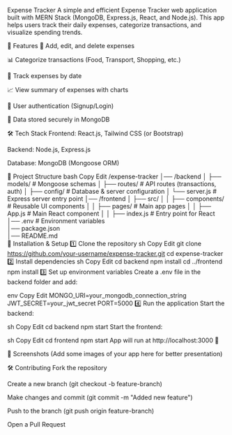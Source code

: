Expense Tracker
A simple and efficient Expense Tracker web application built with MERN Stack (MongoDB, Express.js, React, and Node.js). This app helps users track their daily expenses, categorize transactions, and visualize spending trends.

🚀 Features
📝 Add, edit, and delete expenses

📊 Categorize transactions (Food, Transport, Shopping, etc.)

📅 Track expenses by date

📈 View summary of expenses with charts

🔐 User authentication (Signup/Login)

💾 Data stored securely in MongoDB

🛠 Tech Stack
Frontend: React.js, Tailwind CSS (or Bootstrap)

Backend: Node.js, Express.js

Database: MongoDB (Mongoose ORM)

📂 Project Structure
bash
Copy
Edit
/expense-tracker
│── /backend
│   ├── models/  # Mongoose schemas
│   ├── routes/  # API routes (transactions, auth)
│   ├── config/  # Database & server configuration
│   └── server.js  # Express server entry point
│── /frontend
│   ├── src/
│   │   ├── components/  # Reusable UI components
│   │   ├── pages/  # Main app pages
│   │   ├── App.js  # Main React component
│   │   ├── index.js  # Entry point for React
│── .env  # Environment variables  
│── package.json  
│── README.md  
🚀 Installation & Setup
1️⃣ Clone the repository
sh
Copy
Edit
git clone https://github.com/your-username/expense-tracker.git
cd expense-tracker
2️⃣ Install dependencies
sh
Copy
Edit
cd backend
npm install
cd ../frontend
npm install
3️⃣ Set up environment variables
Create a .env file in the backend folder and add:

env
Copy
Edit
MONGO_URI=your_mongodb_connection_string
JWT_SECRET=your_jwt_secret
PORT=5000
4️⃣ Run the application
Start the backend:

sh
Copy
Edit
cd backend
npm start
Start the frontend:

sh
Copy
Edit
cd frontend
npm start
App will run at http://localhost:3000 🚀

📸 Screenshots
(Add some images of your app here for better presentation)

🛠 Contributing
Fork the repository

Create a new branch (git checkout -b feature-branch)

Make changes and commit (git commit -m "Added new feature")

Push to the branch (git push origin feature-branch)

Open a Pull Request
